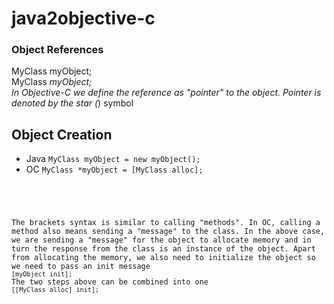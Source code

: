 # java2objective-c

### Object References
MyClass myObject;<br>
MyClass *myObject;<br>
In Objective-C we define the reference as "pointer" to the object. Pointer is denoted by the star (*) symbol <br>

## Object Creation
- Java <code>MyClass myObject = new myObject();</code>
- OC <code>MyClass *myObject = [MyClass alloc];
<br>
The brackets syntax is similar to calling "methods". In OC, calling a method also means sending a "message" to the class. In the above case, we are sending a "message" for the object to allocate memory and in turn the response from the class is an instance of the object. Apart from allocating the memory, we also need to initialize the object so we need to pass an init message
<code>[myObject init];</code>
The two steps above can be combined into one
<code>[[MyClass alloc] init];</code>

